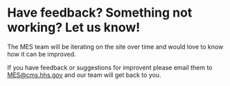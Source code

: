 # Have feedback? Something not working? Let us know!

The MES team will be iterating on the site over time and would love to know how it can be improved. 

If you have feedback or suggestions for improvent please email them to <MES@cms.hhs.gov> and our team will get back to you. 
